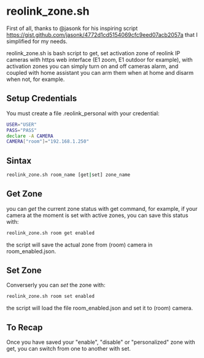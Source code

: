 # reolink_zone.sh #

First of all, thanks to @jasonk for his inspiring script https://gist.github.com/jasonk/4772d1cd5154069cfc9eed07acb2057a 
that I simplified for my needs.

reolink_zone.sh is bash script to get, set activation zone of reolink IP cameras with https web interface (E1 zoom, E1 outdoor for example), 
with activation zones you can simply turn on and off cameras alarm, and coupled with home assistant you can arm them when at home and
disarm when not, for example.

## Setup Credentials ##

You must create a file .reolink_personal with your credential:

```bash
USER="USER"
PASS="PASS" 
declare -A CAMERA
CAMERA["room"]="192.168.1.250" 
```

## Sintax ##

```bash
reolink_zone.sh room_name [get|set] zone_name
```

## Get Zone ##

you can *get* the current zone status with get command, for example, if your camera at the moment is set with active zones, you can save this status with:

```bash
reolink_zone.sh room get enabled
```

the script will save the actual zone from (room) camera in room_enabled.json.

## Set Zone ##

Converserly you can *set* the zone with:

```bash
reolink_zone.sh room set enabled
```

the script will load the file room_enabled.json and set it to (room) camera.


## To Recap ##

Once you have saved your "enable", "disable" or "personalized" zone with get, you can switch from one to another with set.

